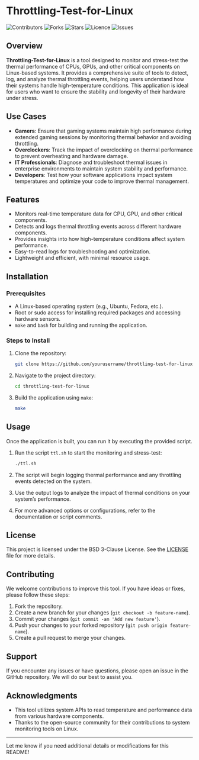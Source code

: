 # Throttling-Test-for-Linux

![Contributors](https://img.shields.io/github/contributors/skyghost090/Throttling-Test-for-linux?style=plastic)
![Forks](https://img.shields.io/github/forks/skyghost090/Throttling-Test-for-linux)
![Stars](https://img.shields.io/github/stars/skyghost090/Throttling-Test-for-linux)
![Licence](https://img.shields.io/github/license/skyghost090/Throttling-Test-for-linux)
![Issues](https://img.shields.io/github/issues/skyghost090/Throttling-Test-for-linux)

## Overview

**Throttling-Test-for-Linux** is a tool designed to monitor and stress-test the thermal performance of CPUs, GPUs, and other critical components on Linux-based systems. It provides a comprehensive suite of tools to detect, log, and analyze thermal throttling events, helping users understand how their systems handle high-temperature conditions. This application is ideal for users who want to ensure the stability and longevity of their hardware under stress.

## Use Cases

- **Gamers**: Ensure that gaming systems maintain high performance during extended gaming sessions by monitoring thermal behavior and avoiding throttling.
- **Overclockers**: Track the impact of overclocking on thermal performance to prevent overheating and hardware damage.
- **IT Professionals**: Diagnose and troubleshoot thermal issues in enterprise environments to maintain system stability and performance.
- **Developers**: Test how your software applications impact system temperatures and optimize your code to improve thermal management.

## Features

- Monitors real-time temperature data for CPU, GPU, and other critical components.
- Detects and logs thermal throttling events across different hardware components.
- Provides insights into how high-temperature conditions affect system performance.
- Easy-to-read logs for troubleshooting and optimization.
- Lightweight and efficient, with minimal resource usage.

## Installation

### Prerequisites
- A Linux-based operating system (e.g., Ubuntu, Fedora, etc.).
- Root or sudo access for installing required packages and accessing hardware sensors.
- `make` and `bash` for building and running the application.

### Steps to Install

1. Clone the repository:

   ```bash
   git clone https://github.com/yourusername/throttling-test-for-linux.git
   ```

2. Navigate to the project directory:

   ```bash
   cd throttling-test-for-linux
   ```

3. Build the application using `make`:

   ```bash
   make
   ```

## Usage

Once the application is built, you can run it by executing the provided script.

1. Run the script `ttl.sh` to start the monitoring and stress-test:

   ```bash
   ./ttl.sh
   ```

2. The script will begin logging thermal performance and any throttling events detected on the system.

3. Use the output logs to analyze the impact of thermal conditions on your system’s performance.

4. For more advanced options or configurations, refer to the documentation or script comments.

## License

This project is licensed under the BSD 3-Clause License. See the [LICENSE](LICENSE) file for more details.

## Contributing

We welcome contributions to improve this tool. If you have ideas or fixes, please follow these steps:

1. Fork the repository.
2. Create a new branch for your changes (`git checkout -b feature-name`).
3. Commit your changes (`git commit -am 'Add new feature'`).
4. Push your changes to your forked repository (`git push origin feature-name`).
5. Create a pull request to merge your changes.

## Support

If you encounter any issues or have questions, please open an issue in the GitHub repository. We will do our best to assist you.

## Acknowledgments

- This tool utilizes system APIs to read temperature and performance data from various hardware components.
- Thanks to the open-source community for their contributions to system monitoring tools on Linux.

---

Let me know if you need additional details or modifications for this README!
